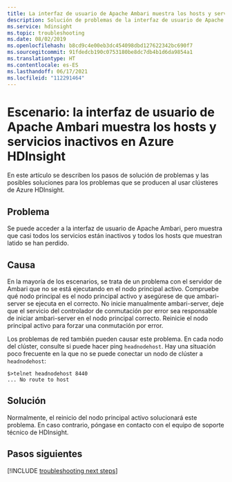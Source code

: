 ```yaml
---
title: La interfaz de usuario de Apache Ambari muestra los hosts y servicios inactivos en Azure HDInsight.
description: Solución de problemas de la interfaz de usuario de Apache Ambari cuando muestra los hosts y servicios inactivos en Azure HDInsight
ms.service: hdinsight
ms.topic: troubleshooting
ms.date: 08/02/2019
ms.openlocfilehash: b8cd9c4e00eb3dc454098dbd127622342bc690f7
ms.sourcegitcommit: 91fdedcb190c0753180be8dc7db4b1d6da9854a1
ms.translationtype: HT
ms.contentlocale: es-ES
ms.lasthandoff: 06/17/2021
ms.locfileid: "112291464"
---
```

# <a name="scenario-apache-ambari-ui-shows-down-hosts-and-services-in-azure-hdinsight"></a>Escenario: la interfaz de usuario de Apache Ambari muestra los hosts y servicios inactivos en Azure HDInsight

En este artículo se describen los pasos de solución de problemas y las posibles soluciones para los problemas que se producen al usar clústeres de Azure HDInsight.

## <a name="issue"></a>Problema

Se puede acceder a la interfaz de usuario de Apache Ambari, pero muestra que casi todos los servicios están inactivos y todos los hosts que muestran latido se han perdido.

## <a name="cause"></a>Causa

En la mayoría de los escenarios, se trata de un problema con el servidor de Ambari que no se está ejecutando en el nodo principal activo. Compruebe qué nodo principal es el nodo principal activo y asegúrese de que ambari-server se ejecuta en el correcto. No inicie manualmente ambari-server, deje que el servicio del controlador de conmutación por error sea responsable de iniciar ambari-server en el nodo principal correcto. Reinicie el nodo principal activo para forzar una conmutación por error.

Los problemas de red también pueden causar este problema. En cada nodo del clúster, consulte si puede hacer ping `headnodehost`. Hay una situación poco frecuente en la que no se puede conectar un nodo de clúster a `headnodehost`:

```
$>telnet headnodehost 8440
... No route to host
```

## <a name="resolution"></a>Solución

Normalmente, el reinicio del nodo principal activo solucionará este problema. En caso contrario, póngase en contacto con el equipo de soporte técnico de HDInsight.

## <a name="next-steps"></a>Pasos siguientes

[!INCLUDE [troubleshooting next steps](../includes/hdinsight-troubleshooting-next-steps.md)]